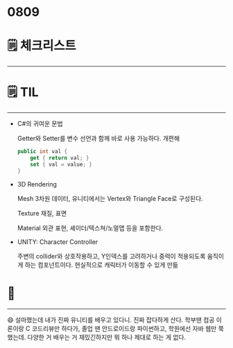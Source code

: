 # 0809

# 🗒️ 체크리스트

---

# 🗒️ TIL

---

- C#의 귀여운 문법

    Getter와 Setter를 변수 선언과 함께 바로 사용 가능하다. 개편해

    ```csharp
    public int val {
    	get { return val; }
    	set { val = value; }
    }
    ```

- 3D Rendering

    Mesh 3차원 데이터, 유니티에서는 Vertex와 Triangle Face로 구성된다.

    Texture 재질, 표면

    Material 외관 표현, 셰이더/텍스쳐/노멀맵 등을 포함한다.

- UNITY: Character Controller

    주변의 collider와 상호작용하고, Y인덱스를 고려하거나 중력이 적용되도록 움직이게 하는 컴포넌트이다. 현실적으로 캐릭터가 이동할 수 있게 만듦

# 💭

---

😄 설마했는데 내가 진짜 유니티를 배우고 있다니. 진짜 잡다하게 산다. 학부땐 컴공 이론이랑 C 코드리뷰만 하다가, 졸업 땐 안드로이드랑 파이썬하고, 학원에선 자바 웹만 쭉 했는데. 다양한 거 배우는 거 재밌긴하지만 뭐 하나 제대로 하는 게 없다.